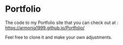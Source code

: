 # Portfolio

The code to my Portfolio site that you can check out at : https://armonia1999.github.io/Portfolio/

Feel free to clone it and make your own adjustments.
